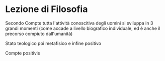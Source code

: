 # Lezione di Filosofia 

Secondo Compte tutta l'attività conoscitiva degli uomini si sviluppa in 3 grandi momenti (come accade a livello biografico individuale, ed è anche il precorso compiuto dall'umanità)


Stato teologico
poi metafisico
e infine positivo


Compte positivis
<!--stackedit_data:
eyJoaXN0b3J5IjpbLTExODUzMDE3ODldfQ==
-->